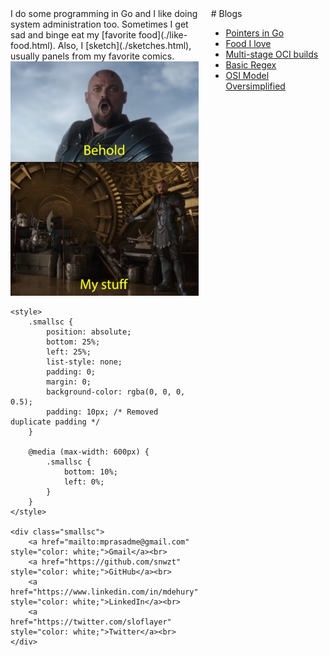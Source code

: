 <div style="display: flex;">

<div style="flex: 1; margin-right: 20px;">
I do some programming in Go and I like doing system administration too. Sometimes I get sad and binge eat my [favorite food](./like-food.html). Also, I [sketch](./sketches.html), usually panels from my favorite comics.

<div style="position: relative; display: inline-block;">
    <img src="./assets/images/my_stuff.png" alt="Alt Text" style="width: 100%;">

    <style>
        .smallsc {
            position: absolute; 
            bottom: 25%; 
            left: 25%;
            list-style: none; 
            padding: 0; 
            margin: 0; 
            background-color: rgba(0, 0, 0, 0.5); 
            padding: 10px; /* Removed duplicate padding */
        }

        @media (max-width: 600px) {
            .smallsc {
                bottom: 10%;
                left: 0%;
            }
        }
    </style>

    <div class="smallsc">
        <a href="mailto:mprasadme@gmail.com" style="color: white;">Gmail</a><br>
        <a href="https://github.com/snwzt" style="color: white;">GitHub</a><br>
        <a href="https://www.linkedin.com/in/mdehury" style="color: white;">LinkedIn</a><br>
        <a href="https://twitter.com/sloflayer" style="color: white;">Twitter</a><br>
    </div>
</div>

</div>

<div style="flex: 1;">
# Blogs

- [Pointers in Go](./ptr-go.html)
- [Food I love](./like-food.html)
- [Multi-stage OCI builds](./multi-stage-oci.html)
- [Basic Regex](./basic-regex.html)
- [OSI Model Oversimplified](./osi-model-oversimplified.html)
</div>

</div>